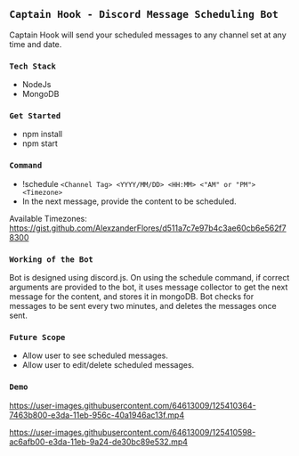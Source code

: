 ## `Captain Hook - Discord Message Scheduling Bot`

Captain Hook will send your scheduled messages to any channel set at any time and date.

### `Tech Stack`

-   NodeJs
-   MongoDB

### `Get Started`

-   npm install
-   npm start

### `Command`

-   !schedule `<Channel Tag> <YYYY/MM/DD> <HH:MM> <"AM" or "PM"> <Timezone>`
-   In the next message, provide the content to be scheduled.

Available Timezones: https://gist.github.com/AlexzanderFlores/d511a7c7e97b4c3ae60cb6e562f78300

### `Working of the Bot`

Bot is designed using discord.js. On using the schedule command, if correct arguments are provided to the bot, it uses message collector to get the next message for the content, and stores it in mongoDB. Bot checks for messages to be sent every two minutes, and deletes the messages once sent.

### `Future Scope`

-   Allow user to see scheduled messages.
-   Allow user to edit/delete scheduled messages.

### `Demo`
https://user-images.githubusercontent.com/64613009/125410364-7463b800-e3da-11eb-956c-40a1946ac13f.mp4

https://user-images.githubusercontent.com/64613009/125410598-ac6afb00-e3da-11eb-9a24-de30bc89e532.mp4

